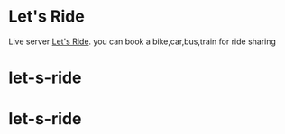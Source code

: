 # Let's Ride

Live server [Let's Ride](https://let-s-ride-share.web.app/).
 you can book a bike,car,bus,train for ride sharing
# let-s-ride
# let-s-ride
